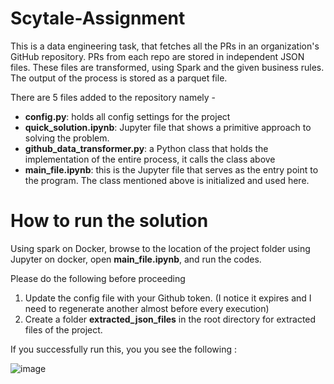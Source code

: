 # Scytale-Assignment
This is a data engineering task, that fetches all the PRs in an organization's GitHub repository. 
PRs from each repo are stored in independent JSON files. 
These files are transformed, using Spark and the given business rules. 
The output of the process is stored as a parquet file.

There are 5 files added to the repository namely -

- **config.py**: holds all config settings for the project
- **quick_solution.ipynb**: Jupyter file that shows a primitive approach to solving the problem.
- **github_data_transformer.py**: a Python class that holds the implementation of the entire process, it calls the class above
- **main_file.ipynb**: this is the Jupyter file that serves as the entry point to the program. The class mentioned above is initialized and used here.

# How to run the solution
Using spark on Docker, browse to the location of the project folder using Jupyter on docker, open **main_file.ipynb**,
and run the codes. 

Please do the following before proceeding

1. Update the config file with your Github token. (I notice it expires and I need to regenerate another almost before every execution)
2. Create a folder **extracted_json_files** in the root directory for extracted files of the project.


If you successfully run this, you you see the following : 

![image](https://github.com/carliecode/scytale-assignment/assets/15030941/09ef939f-0fdc-4795-a4f8-7646f9e42ce6)
